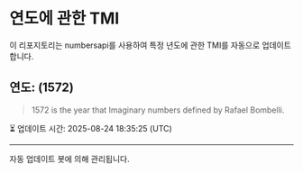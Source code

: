 
# 연도에 관한 TMI

이 리포지토리는 numbersapi를 사용하여 특정 년도에 관한 TMI를 자동으로 업데이트합니다.

## 연도: (1572)
> 1572 is the year that Imaginary numbers defined by Rafael Bombelli.

⏳ 업데이트 시간: 2025-08-24 18:35:25 (UTC)

---
자동 업데이트 봇에 의해 관리됩니다.

